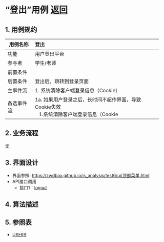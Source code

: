 <!-- markdownlint-disable MD033-->
<!-- 禁止MD033类型的警告 https://www.npmjs.com/package/markdownlint -->

# “登出”用例 [返回](../README.md)

## 1. 用例规约

|用例名称|登出|
|-------|:-------------|
|功能|用户登出平台|
|参与者|学生/老师|
|前置条件| |
|后置条件|登出后，跳转到登录页面|
|主事件流| 1. 系统清除客户端登录信息（Cookie）|
|备选事件流|1a. 如果用户登录之后，长时间不超作界面，导致Cookie失效 <br/>&nbsp;&nbsp; 1.系统清除客户端登录信息（Cookie|

## 2. 业务流程
无

## 3. 界面设计
- 界面参照: https://zwdbox.github.io/is_analysis/test6/ui/顶部菜单.html
- API接口调用
    - 接口1：[logout](../mapper/logout.md)

## 4. 算法描述
    
## 5. 参照表

- [USERS](../数据库设计.md/#USERS)
